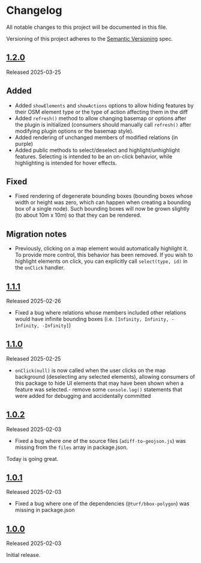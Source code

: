 # Changelog

All notable changes to this project will be documented in this file.

Versioning of this project adheres to the [Semantic Versioning](https://semver.org/spec/v2.0.0.html) spec.

## [1.2.0]

Released 2025-03-25

## Added
- Added `showElements` and `showActions` options to allow hiding features by their OSM element type or the type of action affecting them in the diff
- Added `refresh()` method to allow changing basemap or options after the plugin is initialized (consumers should manually call `refresh()` after modifying plugin options or the basemap style).
- Added rendering of unchanged members of modified relations (in purple)
- Added public methods to select/deselect and highlight/unhighlight features. Selecting is intended to be an on-click behavior, while highlighting is intended for hover effects.

## Fixed
- Fixed rendering of degenerate bounding boxes (bounding boxes whose width or height was zero, which can happen when creating a bounding box of a single node). Such bounding boxes will now be grown slightly (to about 10m x 10m) so that they can be rendered.

## Migration notes
- Previously, clicking on a map element would automatically highlight it. To provide more control, this behavior has been removed. If you wish to highlight elements on click, you can explicitly call `select(type, id)` in the `onClick` handler.

## [1.1.1]

Released 2025-02-26

- Fixed a bug where relations whose members included other relations would have infinite bounding boxes
  (i.e. `[Infinity, Infinity, -Infinity, -Infinity]`)

## [1.1.0]

Released 2025-02-25

- `onClick(null)` is now called when the user clicks on the map background (deselecting any selected elements), allowing consumers of this package to hide UI elements that may have been shown when a feature was selected.- remove some `console.log()` statements that were added for debugging and accidentally committed

## [1.0.2]

Released 2025-02-03

- Fixed a bug where one of the source files (`adiff-to-geojson.js`) was missing from the `files` array in package.json.

Today is going great.

## [1.0.1]

Released 2025-02-03

- Fixed a bug where one of the dependencies (`@turf/bbox-polygon`) was missing in package.json

## [1.0.0]

Released 2025-02-03

Initial release.

[1.2.0]: https://github.com/OSMCha/maplibre-adiff-viewer/releases/tag/v1.2.0
[1.1.1]: https://github.com/OSMCha/maplibre-adiff-viewer/releases/tag/v1.1.1
[1.1.0]: https://github.com/OSMCha/maplibre-adiff-viewer/releases/tag/v1.1.0
[1.0.2]: https://github.com/OSMCha/maplibre-adiff-viewer/releases/tag/v1.0.2
[1.0.1]: https://github.com/OSMCha/maplibre-adiff-viewer/releases/tag/v1.0.1
[1.0.0]: https://github.com/OSMCha/maplibre-adiff-viewer/releases/tag/v1.0.0
